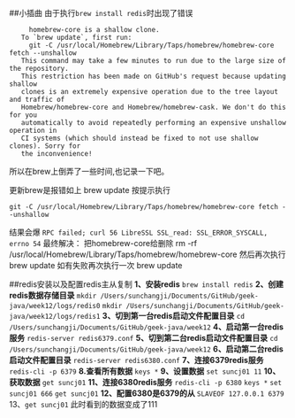 ##小插曲
由于执行``brew install redis``时出现了错误
```Error: 
     homebrew-core is a shallow clone.
   To `brew update`, first run:
     git -C /usr/local/Homebrew/Library/Taps/homebrew/homebrew-core fetch --unshallow
   This command may take a few minutes to run due to the large size of the repository.
   This restriction has been made on GitHub's request because updating shallow
   clones is an extremely expensive operation due to the tree layout and traffic of
   Homebrew/homebrew-core and Homebrew/homebrew-cask. We don't do this for you
   automatically to avoid repeatedly performing an expensive unshallow operation in
   CI systems (which should instead be fixed to not use shallow clones). Sorry for
   the inconvenience!
```
所以在brew上倒弄了一些时间,也记录一下吧。

更新brew是报错如上
brew update
按提示执行
```
git -C /usr/local/Homebrew/Library/Taps/homebrew/homebrew-core fetch --unshallow
```
结果会爆
`RPC failed; curl 56 LibreSSL SSL_read: SSL_ERROR_SYSCALL, errno 54`
最终解决：
把homebrew-core给删除
rm -rf /usr/local/Homebrew/Library/Taps/homebrew/homebrew-core
然后再次执行
brew update
如有失败再次执行一次
brew update



##redis安装以及配置redis主从复制
**1、安装redis**
`brew install redis`
**2、创建redis数据存储目录**
`mkdir /Users/sunchangji/Documents/GitHub/geek-java/week12/logs/redis0`
`mkdir /Users/sunchangji/Documents/GitHub/geek-java/week12/logs/redis1`
**3、切到第一台redis启动文件配置目录**
`cd /Users/sunchangji/Documents/GitHub/geek-java/week12`
**4、启动第一台redis服务**
`redis-server redis6379.conf`
**5、切到第二台redis启动文件配置目录**
`cd /Users/sunchangji/Documents/GitHub/geek-java/week12`
**6、启动第二台redis启动文件配置目录**
`redis-server redis6380.conf`
**7、连接6379redis服务**
`redis-cli -p 6379`
**8.查看所有数据**
`keys *`
**9、设置数据**
`set suncj01 11`
**10、获取数据**
`get suncj01`
**11、连接6380redis服务**
`redis-cli -p 6380`
`keys *`
`set suncj01 666`
`get suncj01`
**12、配置6380是6379的从**
`SLAVEOF 127.0.0.1 6379`
13、`get suncj01` 此时看到的数据变成了111